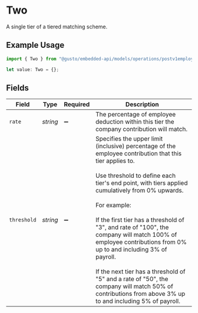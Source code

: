 # Two

A single tier of a tiered matching scheme.

## Example Usage

```typescript
import { Two } from "@gusto/embedded-api/models/operations/postv1employeesemployeeidemployeebenefits.js";

let value: Two = {};
```

## Fields

| Field                                                                                                                                                                                                                                                                                                                                                                                                                                                                                                                                            | Type                                                                                                                                                                                                                                                                                                                                                                                                                                                                                                                                             | Required                                                                                                                                                                                                                                                                                                                                                                                                                                                                                                                                         | Description                                                                                                                                                                                                                                                                                                                                                                                                                                                                                                                                      |
| ------------------------------------------------------------------------------------------------------------------------------------------------------------------------------------------------------------------------------------------------------------------------------------------------------------------------------------------------------------------------------------------------------------------------------------------------------------------------------------------------------------------------------------------------ | ------------------------------------------------------------------------------------------------------------------------------------------------------------------------------------------------------------------------------------------------------------------------------------------------------------------------------------------------------------------------------------------------------------------------------------------------------------------------------------------------------------------------------------------------ | ------------------------------------------------------------------------------------------------------------------------------------------------------------------------------------------------------------------------------------------------------------------------------------------------------------------------------------------------------------------------------------------------------------------------------------------------------------------------------------------------------------------------------------------------ | ------------------------------------------------------------------------------------------------------------------------------------------------------------------------------------------------------------------------------------------------------------------------------------------------------------------------------------------------------------------------------------------------------------------------------------------------------------------------------------------------------------------------------------------------ |
| `rate`                                                                                                                                                                                                                                                                                                                                                                                                                                                                                                                                           | *string*                                                                                                                                                                                                                                                                                                                                                                                                                                                                                                                                         | :heavy_minus_sign:                                                                                                                                                                                                                                                                                                                                                                                                                                                                                                                               | The percentage of employee deduction within this tier the company contribution will match.                                                                                                                                                                                                                                                                                                                                                                                                                                                       |
| `threshold`                                                                                                                                                                                                                                                                                                                                                                                                                                                                                                                                      | *string*                                                                                                                                                                                                                                                                                                                                                                                                                                                                                                                                         | :heavy_minus_sign:                                                                                                                                                                                                                                                                                                                                                                                                                                                                                                                               | Specifies the upper limit (inclusive) percentage of the employee contribution that this tier applies to.<br/><br/>Use threshold to define each tier's end point, with tiers applied cumulatively from 0% upwards.<br/><br/>For example:<br/><br/>If the first tier has a threshold of "3", and rate of "100", the company will match 100% of employee contributions from 0% up to and including 3% of payroll.<br/><br/>If the next tier has a threshold of "5" and a rate of "50", the company will match 50% of contributions from above 3% up to and including 5% of payroll. |